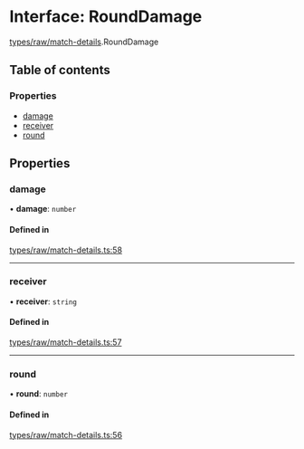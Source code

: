 # Interface: RoundDamage

[types/raw/match-details](../modules/types_raw_match_details.md).RoundDamage

## Table of contents

### Properties

- [damage](types_raw_match_details.RoundDamage.md#damage)
- [receiver](types_raw_match_details.RoundDamage.md#receiver)
- [round](types_raw_match_details.RoundDamage.md#round)

## Properties

### damage

• **damage**: `number`

#### Defined in

[types/raw/match-details.ts:58](https://github.com/jameslinimk/unofficial-valorant-api/blob/3123117/package/src/types/raw/match-details.ts#L58)

___

### receiver

• **receiver**: `string`

#### Defined in

[types/raw/match-details.ts:57](https://github.com/jameslinimk/unofficial-valorant-api/blob/3123117/package/src/types/raw/match-details.ts#L57)

___

### round

• **round**: `number`

#### Defined in

[types/raw/match-details.ts:56](https://github.com/jameslinimk/unofficial-valorant-api/blob/3123117/package/src/types/raw/match-details.ts#L56)
